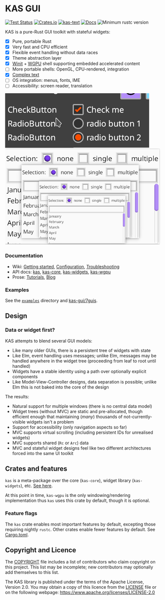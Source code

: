 KAS GUI
=======

[![Test Status](https://github.com/kas-gui/kas/workflows/Tests/badge.svg?event=push)](https://github.com/kas-gui/kas/actions)
[![Crates.io](https://img.shields.io/crates/v/kas.svg)](https://crates.io/crates/kas)
[![kas-text](https://img.shields.io/badge/GitHub-kas--text-blueviolet)](https://github.com/kas-gui/kas-text/)
[![Docs](https://docs.rs/kas/badge.svg)](https://docs.rs/kas)
![Minimum rustc version](https://img.shields.io/badge/rustc-1.66+-lightgray.svg)

KAS is a pure-Rust GUI toolkit with stateful widgets:

- [x] Pure, portable Rust
- [x] Very fast and CPU efficient
- [x] Flexible event handling without data races
- [x] Theme abstraction layer
- [x] [Winit] + [WGPU] shell supporting embedded accelerated content
- [ ] More portable shells: OpenGL, CPU-rendered, integration
- [x] [Complex text](https://github.com/kas-gui/kas-text/)
- [ ] OS integration: menus, fonts, IME
- [ ] Accessibility: screen reader, translation

![Animated](https://github.com/kas-gui/data-dump/blob/master/kas_0_11/video/animations.apng)
![Scalable](https://github.com/kas-gui/data-dump/blob/master/kas_0_10/image/scalable.png)

[Winit]: https://github.com/rust-windowing/winit
[WGPU]: https://github.com/gfx-rs/wgpu

### Documentation

-   Wiki: [Getting started](https://github.com/kas-gui/kas/wiki/Getting-started),
    [Configuration](https://github.com/kas-gui/kas/wiki/Configuration),
    [Troubleshooting](https://github.com/kas-gui/kas/wiki/Troubleshooting)
-   API docs: [kas](https://docs.rs/kas), [kas-core](https://docs.rs/kas-core),
    [kas-widgets](https://docs.rs/kas-widgets),
    [kas-wgpu](https://docs.rs/kas-wgpu)
-   Prose: [Tutorials](https://kas-gui.github.io/tutorials/),
    [Blog](https://kas-gui.github.io/blog/)

### Examples

See the [`examples`](examples) directory and
[kas-gui/7guis](https://github.com/kas-gui/7guis/).


Design
------

### Data or widget first?

KAS attempts to blend several GUI models:

-   Like many older GUIs, there is a persistent tree of widgets with state
-   Like Elm, event handling uses messages; unlike Elm, messages may be handled
    anywhere in the widget tree (proceeding from leaf to root until handled)
-   Widgets have a stable identity using a path over optionally explicit
    components
-   Like Model-View-Controller designs, data separation is possible; unlike Elm
    this is not baked into the core of the design

The results:

-   Natural support for multiple windows (there is no central data model)
-   Widget trees (without MVC) are static and pre-allocated, though efficient
    enough that maintaining (*many*) thousands
    of not-currently-visible widgets isn't a problem
-   Support for accessibility (only navigation aspects so far)
-   MVC supports virtual scrolling (including persistent IDs for unrealised
    widgets)
-   MVC supports shared (`Rc` or `Arc`) data
-   MVC and stateful widget designs feel like two different architectures
    forced into the same UI toolkit


Crates and features
-------------------

`kas` is a meta-package over the core (`kas-core`), widget library
(`kas-widgets`), etc. [See here](https://kas-gui.github.io/tutorials/#kas).

At this point in time, `kas-wgpu` is the only windowing/rendering implementation
thus `kas` uses this crate by default, though it is optional.

### Feature flags

The `kas` crate enables most important features by default, excepting those
requiring nightly `rustc`. Other crates enable fewer features by default.
See [Cargo.toml](https://github.com/kas-gui/kas/blob/master/Cargo.toml#L22).

[KAS-text]: https://github.com/kas-gui/kas-text/
[winit]: https://github.com/rust-windowing/winit/
[WGPU]: https://github.com/gfx-rs/wgpu
[`kas_wgpu::Options`]: https://docs.rs/kas-wgpu/latest/kas_wgpu/options/struct.Options.html


Copyright and Licence
---------------------

The [COPYRIGHT](COPYRIGHT) file includes a list of contributors who claim
copyright on this project. This list may be incomplete; new contributors may
optionally add themselves to this list.

The KAS library is published under the terms of the Apache License, Version 2.0.
You may obtain a copy of this licence from the [LICENSE](LICENSE) file or on
the following webpage: <https://www.apache.org/licenses/LICENSE-2.0>
